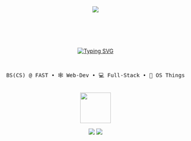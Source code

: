<div align="center">
<img style="margin: 0px 0px 30px 0px;" src="https://media.giphy.com/media/v1.Y2lkPTc5MGI3NjExaWpraGF2N2xpZTJ1cnRwdThhY2U3d3Brd2wydW9vYzM5djl3c2Z2aSZlcD12MV9pbnRlcm5hbF9naWZfYnlfaWQmY3Q9Zw/N3yLGQ1oMYfGU/giphy.gif"/>

<br><br>

[![Typing SVG](https://readme-typing-svg.demolab.com?font=Fira+Code&duration=3000&pause=1000&color=24F796&center=true&multiline=true&random=false&width=435&lines=I+am+Ahsan+%3AD;%E2%80%A2+Exploring+the+beauty+of+AI+and+math+through+code+and+intuition+%E2%80%A2)](https://git.io/typing-svg)

<br>

<pre>
BS(CS) @ FAST • 🕸️ Web-Dev • 💻 Full-Stack • 💸 OS Things
</pre>

<br>
<img src="https://media.giphy.com/media/UQ1EI1ML2ABQdbebup/giphy.gif?cid=ecf05e478vt5zl447dawj41l9ti18dt2tmk255vc5tenvwsk&ep=v1_stickers_search&rid=giphy.gif&ct=s" width="80px">
<br>

[![](https://img.shields.io/badge/LinkedIn-blue)]()
[![](https://img.shields.io/badge/Itch.io-red)]()

<br>

</div>
